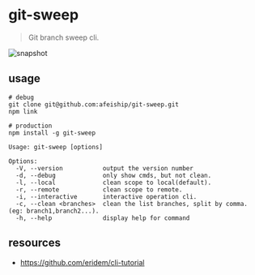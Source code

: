 # git-sweep
> Git branch sweep cli.

![snapshot](https://tva1.sinaimg.cn/large/0081Kckwgy1gk7gn80s4dj30vm0hm7wh.jpg)

## usage
```shell
# debug
git clone git@github.com:afeiship/git-sweep.git
npm link

# production
npm install -g git-sweep
```

~~~
Usage: git-sweep [options]

Options:
  -V, --version           output the version number
  -d, --debug             only show cmds, but not clean.
  -l, --local             clean scope to local(default).
  -r, --remote            clean scope to remote.
  -i, --interactive       interactive operation cli.
  -c, --clean <branches>  clean the list branches, split by comma. (eg: branch1,branch2...).
  -h, --help              display help for command
~~~

## resources
- https://github.com/eridem/cli-tutorial
